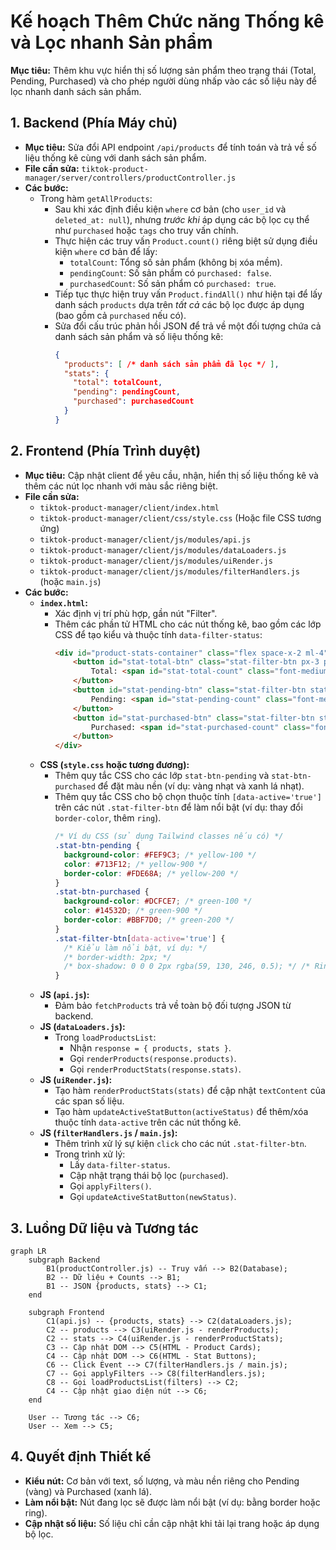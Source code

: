 # Kế hoạch Thêm Chức năng Thống kê và Lọc nhanh Sản phẩm

**Mục tiêu:** Thêm khu vực hiển thị số lượng sản phẩm theo trạng thái (Total, Pending, Purchased) và cho phép người dùng nhấp vào các số liệu này để lọc nhanh danh sách sản phẩm.

## 1. Backend (Phía Máy chủ)

*   **Mục tiêu:** Sửa đổi API endpoint `/api/products` để tính toán và trả về số liệu thống kê cùng với danh sách sản phẩm.
*   **File cần sửa:** `tiktok-product-manager/server/controllers/productController.js`
*   **Các bước:**
    *   Trong hàm `getAllProducts`:
        *   Sau khi xác định điều kiện `where` cơ bản (cho `user_id` và `deleted_at: null`), nhưng *trước khi* áp dụng các bộ lọc cụ thể như `purchased` hoặc `tags` cho truy vấn chính.
        *   Thực hiện các truy vấn `Product.count()` riêng biệt sử dụng điều kiện `where` cơ bản để lấy:
            *   `totalCount`: Tổng số sản phẩm (không bị xóa mềm).
            *   `pendingCount`: Số sản phẩm có `purchased: false`.
            *   `purchasedCount`: Số sản phẩm có `purchased: true`.
        *   Tiếp tục thực hiện truy vấn `Product.findAll()` như hiện tại để lấy danh sách `products` dựa trên *tất cả* các bộ lọc được áp dụng (bao gồm cả `purchased` nếu có).
        *   Sửa đổi cấu trúc phản hồi JSON để trả về một đối tượng chứa cả danh sách sản phẩm và số liệu thống kê:
            ```json
            {
              "products": [ /* danh sách sản phẩm đã lọc */ ],
              "stats": {
                "total": totalCount,
                "pending": pendingCount,
                "purchased": purchasedCount
              }
            }
            ```

## 2. Frontend (Phía Trình duyệt)

*   **Mục tiêu:** Cập nhật client để yêu cầu, nhận, hiển thị số liệu thống kê và thêm các nút lọc nhanh với màu sắc riêng biệt.
*   **File cần sửa:**
    *   `tiktok-product-manager/client/index.html`
    *   `tiktok-product-manager/client/css/style.css` (Hoặc file CSS tương ứng)
    *   `tiktok-product-manager/client/js/modules/api.js`
    *   `tiktok-product-manager/client/js/modules/dataLoaders.js`
    *   `tiktok-product-manager/client/js/modules/uiRender.js`
    *   `tiktok-product-manager/client/js/modules/filterHandlers.js` (hoặc `main.js`)
*   **Các bước:**
    *   **`index.html`:**
        *   Xác định vị trí phù hợp, gần nút "Filter".
        *   Thêm các phần tử HTML cho các nút thống kê, bao gồm các lớp CSS để tạo kiểu và thuộc tính `data-filter-status`:
            ```html
            <div id="product-stats-container" class="flex space-x-2 ml-4">
                <button id="stat-total-btn" class="stat-filter-btn px-3 py-1 text-sm border rounded-md hover:bg-gray-100 data-[active='true']:border-blue-500 data-[active='true']:ring-1 data-[active='true']:ring-blue-300" data-filter-status="">
                    Total: <span id="stat-total-count" class="font-medium">0</span>
                </button>
                <button id="stat-pending-btn" class="stat-filter-btn stat-btn-pending px-3 py-1 text-sm border rounded-md hover:opacity-90 data-[active='true']:border-yellow-500 data-[active='true']:ring-1 data-[active='true']:ring-yellow-300" data-filter-status="false">
                    Pending: <span id="stat-pending-count" class="font-medium">0</span>
                </button>
                <button id="stat-purchased-btn" class="stat-filter-btn stat-btn-purchased px-3 py-1 text-sm border rounded-md hover:opacity-90 data-[active='true']:border-green-500 data-[active='true']:ring-1 data-[active='true']:ring-green-300" data-filter-status="true">
                    Purchased: <span id="stat-purchased-count" class="font-medium">0</span>
                </button>
            </div>
            ```
    *   **CSS (`style.css` hoặc tương đương):**
        *   Thêm quy tắc CSS cho các lớp `stat-btn-pending` và `stat-btn-purchased` để đặt màu nền (ví dụ: vàng nhạt và xanh lá nhạt).
        *   Thêm quy tắc CSS cho bộ chọn thuộc tính `[data-active='true']` trên các nút `.stat-filter-btn` để làm nổi bật (ví dụ: thay đổi `border-color`, thêm `ring`).
            ```css
            /* Ví dụ CSS (sử dụng Tailwind classes nếu có) */
            .stat-btn-pending {
              background-color: #FEF9C3; /* yellow-100 */
              color: #713F12; /* yellow-900 */
              border-color: #FDE68A; /* yellow-200 */
            }
            .stat-btn-purchased {
              background-color: #DCFCE7; /* green-100 */
              color: #14532D; /* green-900 */
              border-color: #BBF7D0; /* green-200 */
            }
            .stat-filter-btn[data-active='true'] {
              /* Kiểu làm nổi bật, ví dụ: */
              /* border-width: 2px; */
              /* box-shadow: 0 0 0 2px rgba(59, 130, 246, 0.5); */ /* Ring effect */
            }
            ```
    *   **JS (`api.js`):**
        *   Đảm bảo `fetchProducts` trả về toàn bộ đối tượng JSON từ backend.
    *   **JS (`dataLoaders.js`):**
        *   Trong `loadProductsList`:
            *   Nhận `response = { products, stats }`.
            *   Gọi `renderProducts(response.products)`.
            *   Gọi `renderProductStats(response.stats)`.
    *   **JS (`uiRender.js`):**
        *   Tạo hàm `renderProductStats(stats)` để cập nhật `textContent` của các span số liệu.
        *   Tạo hàm `updateActiveStatButton(activeStatus)` để thêm/xóa thuộc tính `data-active` trên các nút thống kê.
    *   **JS (`filterHandlers.js` / `main.js`):**
        *   Thêm trình xử lý sự kiện `click` cho các nút `.stat-filter-btn`.
        *   Trong trình xử lý:
            *   Lấy `data-filter-status`.
            *   Cập nhật trạng thái bộ lọc (`purchased`).
            *   Gọi `applyFilters()`.
            *   Gọi `updateActiveStatButton(newStatus)`.

## 3. Luồng Dữ liệu và Tương tác

```mermaid
graph LR
    subgraph Backend
        B1(productController.js) -- Truy vấn --> B2(Database);
        B2 -- Dữ liệu + Counts --> B1;
        B1 -- JSON {products, stats} --> C1;
    end

    subgraph Frontend
        C1(api.js) -- {products, stats} --> C2(dataLoaders.js);
        C2 -- products --> C3(uiRender.js - renderProducts);
        C2 -- stats --> C4(uiRender.js - renderProductStats);
        C3 -- Cập nhật DOM --> C5(HTML - Product Cards);
        C4 -- Cập nhật DOM --> C6(HTML - Stat Buttons);
        C6 -- Click Event --> C7(filterHandlers.js / main.js);
        C7 -- Gọi applyFilters --> C8(filterHandlers.js);
        C8 -- Gọi loadProductsList(filters) --> C2;
        C4 -- Cập nhật giao diện nút --> C6;
    end

    User -- Tương tác --> C6;
    User -- Xem --> C5;
```

## 4. Quyết định Thiết kế

*   **Kiểu nút:** Cơ bản với text, số lượng, và màu nền riêng cho Pending (vàng) và Purchased (xanh lá).
*   **Làm nổi bật:** Nút đang lọc sẽ được làm nổi bật (ví dụ: bằng border hoặc ring).
*   **Cập nhật số liệu:** Số liệu chỉ cần cập nhật khi tải lại trang hoặc áp dụng bộ lọc.